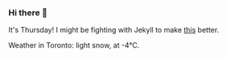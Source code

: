 ### Hi there :wave:

It's Thursday! I might be fighting with Jekyll to make [this](https://swissclubtoronto.ca) better.

Weather in Toronto: light snow, at -4°C.
